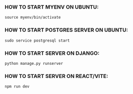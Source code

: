 ### HOW TO START MYENV ON UBUNTU:
`source myenv/bin/activate`

### HOW TO START POSTGRES SERVER ON UBUNTU:
`sudo service postgresql start`

### HOW TO START SERVER ON DJANGO:
`python manage.py runserver`

### HOW TO START SERVER ON REACT/VITE:
`npm run dev`
